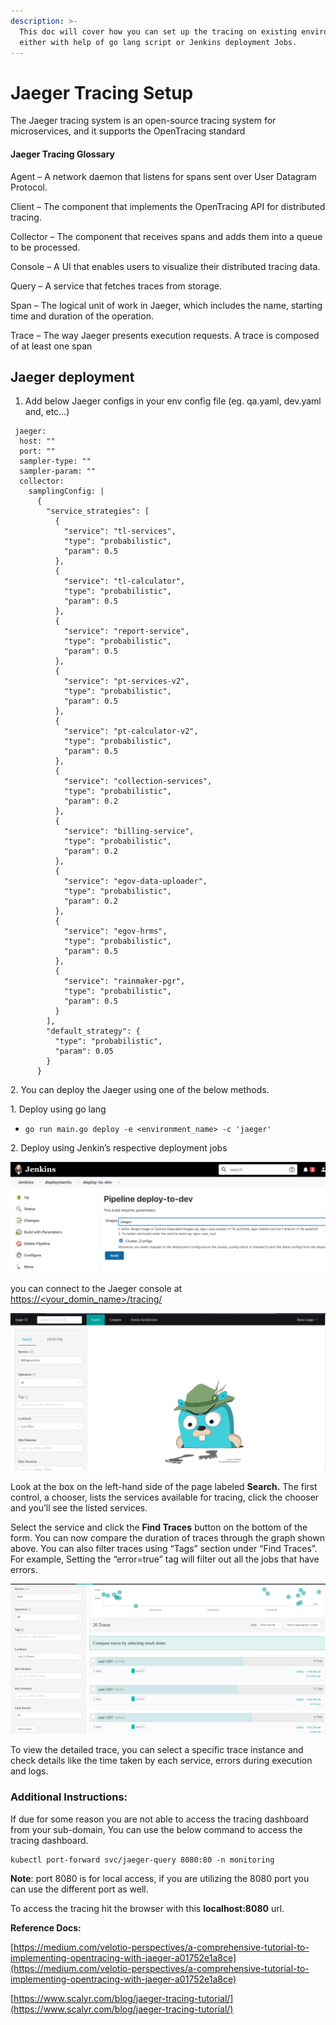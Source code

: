 ```yaml
---
description: >-
  This doc will cover how you can set up the tracing on existing environments
  either with help of go lang script or Jenkins deployment Jobs.
---
```


# Jaeger Tracing Setup

The Jaeger tracing system is an open-source tracing system for microservices, and it supports the OpenTracing standard



#### Jaeger Tracing Glossary <a href="#jaeger-tracing-glossary" id="jaeger-tracing-glossary"></a>

Agent – A network daemon that listens for spans sent over User Datagram Protocol.

Client – The component that implements the OpenTracing API for distributed tracing.

Collector – The component that receives spans and adds them into a queue to be processed.

Console – A UI that enables users to visualize their distributed tracing data.

Query – A service that fetches traces from storage.

Span – The logical unit of work in Jaeger, which includes the name, starting time and duration of the operation.

Trace – The way Jaeger presents execution requests. A trace is composed of at least one span

&#x20;

## Jaeger deployment <a href="#jaeger-deployment" id="jaeger-deployment"></a>

1. Add below Jaeger configs in your env config file (eg. qa.yaml, dev.yaml and, etc…)

```
 jaeger:
  host: ""
  port: ""
  sampler-type: ""
  sampler-param: ""
  collector:
    samplingConfig: |
      {
        "service_strategies": [
          {
            "service": "tl-services",
            "type": "probabilistic",
            "param": 0.5
          },
          {
            "service": "tl-calculator",
            "type": "probabilistic",
            "param": 0.5
          },
          {
            "service": "report-service",
            "type": "probabilistic",
            "param": 0.5
          },
          {
            "service": "pt-services-v2",
            "type": "probabilistic",
            "param": 0.5
          },
          {
            "service": "pt-calculator-v2",
            "type": "probabilistic",
            "param": 0.5
          },
          {
            "service": "collection-services",
            "type": "probabilistic",
            "param": 0.2
          },
          {
            "service": "billing-service",
            "type": "probabilistic",
            "param": 0.2
          },
          {
            "service": "egov-data-uploader",
            "type": "probabilistic",
            "param": 0.2
          },
          {
            "service": "egov-hrms",
            "type": "probabilistic",
            "param": 0.5
          },
          {
            "service": "rainmaker-pgr",
            "type": "probabilistic",
            "param": 0.5
          }
        ],
        "default_strategy": {
          "type": "probabilistic",
          "param": 0.05
        }
      }
```

2\. You can deploy the Jaeger using one of the below methods.

&#x20;   1\. Deploy using go lang

* `go run main.go deploy -e <environment_name> -c 'jaeger'`

&#x20;   2\. Deploy using Jenkin’s respective deployment jobs

![](<../.gitbook/assets/image (58).png>)

you can connect to the Jaeger console at [https://\<your\_domin\_name>/tracing/](https://egov-micro-qa.egovernments.org/tracing/search)

![](../.gitbook/assets/image-20201102-102539.png)

Look at the box on the left-hand side of the page labeled **Search.** The first control, a chooser, lists the services available for tracing, click the chooser and you’ll see the listed services.

Select the service and click the **Find Traces** button on the bottom of the form. You can now compare the duration of traces through the graph shown above. You can also filter traces using “Tags” section under “Find Traces”. For example, Setting the “error=true” tag will filter out all the jobs that have errors.

![](<../.gitbook/assets/image (63).png>)

To view the detailed trace, you can select a specific trace instance and check details like the time taken by each service, errors during execution and logs.



### Additional Instructions:

If due for some reason you are not able to access the tracing dashboard from your sub-domain, You can use the below command to access the tracing dashboard.

```
kubectl port-forward svc/jaeger-query 8080:80 -n monitoring
```

**Note**: port 8080 is for local access, if you are utilizing the 8080 port you can use the different port as well.

To access the tracing hit the browser with this **localhost:8080** url.

&#x20;

**Reference Docs:**

[https://medium.com/velotio-perspectives/a-comprehensive-tutorial-to-implementing-opentracing-with-jaeger-a01752e1a8ce](https://medium.com/velotio-perspectives/a-comprehensive-tutorial-to-implementing-opentracing-with-jaeger-a01752e1a8ce)

[https://www.scalyr.com/blog/jaeger-tracing-tutorial/](https://www.scalyr.com/blog/jaeger-tracing-tutorial/)
